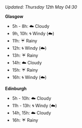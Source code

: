 *Updated: Thursday 12th May 04:30*

**Glasgow**

* 5h - 8h: :cloud: Cloudy
* 9h, 10h: :cyclone: Windy (:cloud:)
* 11h: :umbrella: Rainy
* 12h: :cyclone: Windy (:cloud:)
* 13h: :umbrella: Rainy
* 14h: :cloud: Cloudy
* 15h: :umbrella: Rainy
* 16h: :cyclone: Windy (:cloud:)

**Edinburgh**

* 5h - 10h: :cloud: Cloudy
* 11h - 13h: :cyclone: Windy (:cloud:)
* 14h, 15h: :cloud: Cloudy
* 16h: :umbrella: Rainy
